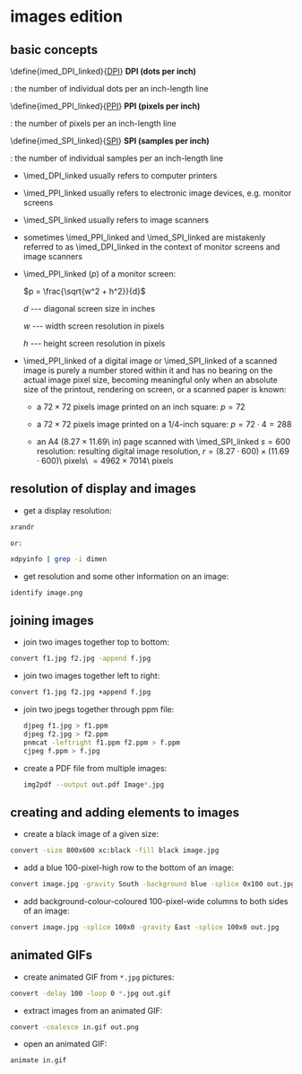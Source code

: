 
# images edition

## basic concepts

\define{imed_DPI_linked}{[DPI](#imed_DPI)}
__DPI (dots per inch)__<a name="imed_DPI"></a>

: the number of individual dots per an inch-length line

\define{imed_PPI_linked}{[PPI](#imed_PPI)}
__PPI (pixels per inch)__<a name="imed_PPI"></a>

: the number of pixels per an inch-length line

\define{imed_SPI_linked}{[SPI](#imed_SPI)}
__SPI (samples per inch)__<a name="imed_SPI"></a>

: the number of individual samples per an inch-length line

+ \imed_DPI_linked usually refers to computer printers

+ \imed_PPI_linked usually refers to electronic image devices, e.g. monitor screens

+ \imed_SPI_linked usually refers to image scanners

+ sometimes \imed_PPI_linked and \imed_SPI_linked are mistakenly referred to as \imed_DPI_linked in the context of monitor screens and image scanners

+ \imed_PPI_linked ($p$) of a monitor screen:

	$p = \frac{\sqrt{w^2 + h^2}}{d}$

	$d$ --- diagonal screen size in inches

	$w$ --- width screen resolution in pixels

	$h$ --- height screen resolution in pixels

+ \imed_PPI_linked of a digital image or \imed_SPI_linked of a scanned image is purely a number stored within it and has no bearing on the actual image pixel size, becoming meaningful only when an absolute size of the printout, rendering on screen, or a scanned paper is known:

	+ a $72 \times 72$ pixels image printed on an inch square: $p = 72$

	+ a $72 \times 72$ pixels image printed on a 1/4-inch square: $p = 72 \cdot 4 = 288$

	+ an A4 ($8.27 \times 11.69$\ in) page scanned with \imed_SPI_linked $s = 600$ resolution: resulting digital image resolution, $r = (8.27 \cdot 600) \times (11.69 \cdot 600)$\ pixels\ $= 4962 \times 7014$\ pixels

## resolution of display and images

+ get a display resolution:
```bash
xrandr
```
	or:
```bash
xdpyinfo | grep -i dimen
```

+ get resolution and some other information on an image:
```bash
identify image.png
```

## joining images

+ join two images together top to bottom:
```bash
convert f1.jpg f2.jpg -append f.jpg
```

+ join two images together left to right:
```bash
convert f1.jpg f2.jpg +append f.jpg
```

+ join two jpegs together through ppm file:

	```bash
	djpeg f1.jpg > f1.ppm
	djpeg f2.jpg > f2.ppm
	pnmcat -leftright f1.ppm f2.ppm > f.ppm
	cjpeg f.ppm > f.jpg
	```

+ create a PDF file from multiple images:

	```bash
	img2pdf --output out.pdf Image*.jpg
	```

## creating and adding elements to images

+ create a black image of a given size:
```bash
convert -size 800x600 xc:black -fill black image.jpg
```
+ add a blue 100-pixel-high row to the bottom of an image:
```bash
convert image.jpg -gravity South -background blue -splice 0x100 out.jpg
```

+ add background-colour-coloured 100-pixel-wide columns to both sides of an image:
```bash
convert image.jpg -splice 100x0 -gravity East -splice 100x0 out.jpg
```

## animated GIFs

+ create animated GIF from `*.jpg` pictures:
```bash
convert -delay 100 -loop 0 *.jpg out.gif
```

+ extract images from an animated GIF:
```bash
convert -coalesce in.gif out.png
```

+ open an animated GIF:
```bash
animate in.gif
```
